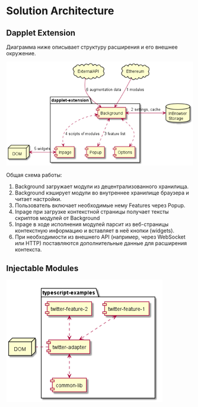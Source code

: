 # Solution Architecture

## Dapplet Extension

Диаграмма ниже описывает структуру расширения и его внешнее окружение.

![](images/dapplet-extension.png)

Общая схема работы:

1. Background загружает модули из децентрализованного хранилища.
2. Background кэширует модули во внутреннее хранилище браузера и читает настройки.
3. Пользователь включает необходимые нему Features через Popup.
4. Inpage при загрузке контекстной страницы получает тексты скриптов модулей от Background
5. Inpage в ходе исполнения модулей парсит из веб-страницы контекстную информацию и вставляет в неё кнопки (widgets).
6. При необходимости из внешнего API (например, через WebSocket или HTTP) поставляются дополнительные данные для расширения контекста.

## Injectable Modules
![](images/typescript-examples.png) 
